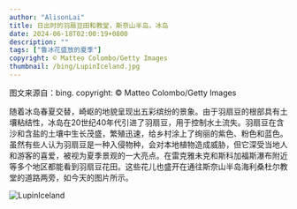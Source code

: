 ```yaml
---
author: "AlisonLai"
title: 日出时的羽扇豆田和教堂，斯奈山半岛，冰岛
date: 2024-06-18T02:00:19+0800
description: ""
tags: ["鲁冰花盛放的夏季"]
copyright: © Matteo Colombo/Getty Images
thumbnail: /bing/LupinIceland.jpg
---
```

图文来源自：bing.  copyright: © Matteo Colombo/Getty Images

随着冰岛春夏交替，崎岖的地貌呈现出五彩缤纷的景象。由于羽扇豆的根部具有土壤粘结性，冰岛在20世纪40年代引进了羽扇豆，用于控制水土流失。羽扇豆在含沙和含盐的土壤中生长茂盛，繁殖迅速，给乡村涂上了绚丽的紫色、粉色和蓝色。虽然有些人认为羽扇豆是一种入侵物种，会对本地植物造成威胁，但它深受当地人和游客的喜爱，被视为夏季景观的一大亮点。在雷克雅未克和斯科加福斯瀑布附近等多个地区都能看到羽扇豆花田。这些花儿也盛开在通往斯奈山半岛海利桑杜尔教堂的道路两旁，如今天的图片所示。

![LupinIceland](/bing/LupinIceland.jpg)